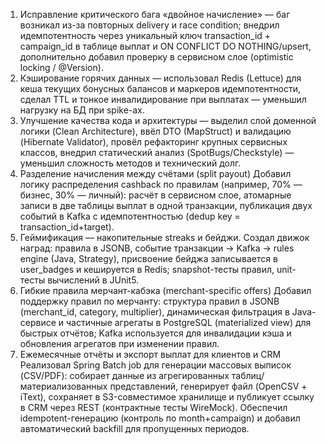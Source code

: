 1. Исправление критического бага «двойное начисление» — баг возникал из-за повторных delivery и race condition; внедрил идемпотентность через уникальный ключ transaction_id + campaign_id в таблице выплат и ON CONFLICT DO NOTHING/upsert, дополнительно добавил проверку в сервисном слое (optimistic locking / @Version).
2. Кэширование горячих данных — использовал Redis (Lettuce) для кеша текущих бонусных балансов и маркеров идемпотентности, сделал TTL и тонкое инвалидирование при выплатах — уменьшил нагрузку на БД при spike-ах.
3. Улучшение качества кода и архитектуры — выделил слой доменной логики (Clean Architecture), ввёл DTO (MapStruct) и валидацию (Hibernate Validator), провёл рефакторинг крупных сервисных классов, внедрил статический анализ (SpotBugs/Checkstyle) — уменьшил сложность методов и технический долг.
4. Разделение начисления между счётами (split payout)
   Добавил логику распределения cashback по правилам (например, 70% — бизнес, 30% — личный): расчёт в сервисном слое, атомарные записи в две таблицы выплат в одной транзакции, публикация двух событий в Kafka с идемпотентностью (dedup key = transaction\_id+target).
5. Геймификация — накопительные streaks и бейджи. 
   Создал движок наград: правила в JSONB, событие транзакции → Kafka → rules engine (Java, Strategy), присвоение бейджа записывается в user_badges и кешируется в Redis; snapshot-тесты правил, unit-тесты вычислений в JUnit5.
6. Гибкие правила мерчант-кабэка (merchant-specific offers)
   Добавил поддержку правил по мерчанту: структура правил в JSONB (merchant\_id, category, multiplier), динамическая фильтрация в Java-сервисе и частичные агрегаты в PostgreSQL (materialized view) для быстрых отчётов; Kafka используется для инвалидации кэша и обновления агрегатов при изменении правил.
7. Ежемесячные отчёты и экспорт выплат для клиентов и CRM
   Реализовал Spring Batch job для генерации массовых выписок (CSV/PDF): собирает данные из агрегированных таблиц/материализованных представлений, генерирует файл (OpenCSV + iText), сохраняет в S3-совместимое хранилище и публикует ссылку в CRM через REST (контрактные тесты WireMock). Обеспечил idempotent-генерацию (контроль по month+campaign) и добавил автоматический backfill для пропущенных периодов.